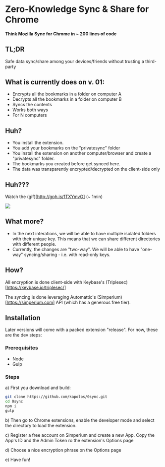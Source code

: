 # Zero-Knowledge Sync & Share for Chrome
#### Think Mozilla Sync for Chrome in ~ 200 lines of code

## TL;DR

Safe data sync/share among your devices/friends without trusting a third-party


## What is currently does on v. 01:

* Encrypts all the bookmarks in a folder on computer A
* Decrypts all the bookmarks in a folder on computer B
* Syncs the contents
* Works both ways
* For N computers

## Huh?

* You install the extension.
* You add your bookmarks on the "privatesync" folder
* You install the extension on another computer/browser and create a "privatesync" folder.
* The bookmarks you created before get synced here.
* The data was transparently encrypted/decrypted on the client-side only

## Huh???

Watch the (gif)[http://gph.is/1TXYmvO] (~ 1min)

![](http://i.giphy.com/3o72Fk4chYz3GigwbS.gif)

## What more?

* In the next interations, we will be able to have multiple isolated folders with their unique key. This means that we can share different directories with different people.
* Currently, the changes are "two-way". We will be able to have "one-way" syncing/sharing - i.e. with read-only keys.

## How?

All encryption is done client-side with Keybase's (Triplesec)[https://keybase.io/triplesec/]

The syncing is done leveraging Automattic's (Simperium)[https://simperium.com] API (which has a generous free tier).

## Installation

Later versions will come with a packed extension "release". For now, these are the dev steps:

### Prerequisites

* Node
* Gulp

### Steps

a) First you download and build:

````bash
git clone https://github.com/kapolos/0sync.git
cd 0sync
npm i
gulp
````

b) Then go to Chrome extensions, enable the developer mode and select the directory to load the extension.

c) Register a free account on Simperium and create a new App. Copy the App's ID and the Admin Token ro the extension's Options page

d) Choose a nice encryption phrase on the Options page

e) Have fun!
